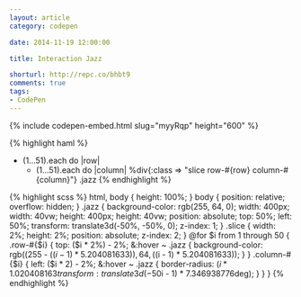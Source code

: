 ```yaml
---
layout: article
category: codepen

date: 2014-11-19 12:00:00

title: Interaction Jazz

shorturl: http://repc.co/bhbt9
comments: true
tags:
- CodePen
---
```


{% include codepen-embed.html slug="myyRqp" height="600" %}

{% highlight haml %}
- (1...51).each do |row|
  - (1...51).each do |column|
    %div{:class => "slice  row-#{row}  column-#{column}"}
.jazz
{% endhighlight %}

{% highlight scss %}
html,
body {
  height: 100%;
}
body {
  position: relative;
  overflow: hidden;
}
.jazz {
  background-color: rgb(255, 64, 0);
  width:  400px;
  width:   40vw;
  height: 400px;
  height:  40vw;
  position: absolute;
  top:  50%;
  left: 50%;
  transform: translate3d(-50%, -50%, 0);
  z-index: 1;
}
.slice {
  width:  2%;
  height: 2%;
  position: absolute;
  z-index: 2;
}
@for $i from 1 through 50 {
  .row-#{$i} {
    top: ($i * 2%) - 2%;
    &:hover ~ .jazz {
      background-color: rgb((255 - (($i - 1) * 5.204081633)), 64, (($i - 1) * 5.204081633));
    }
  }
  .column-#{$i} {
    left: ($i * 2) - 2%;
    &:hover ~ .jazz {
      border-radius: ($i * 1.020408163%) - 1%;
      transform: translate3d(-50%, -50%, 0) rotate(($i - 1) * 7.346938776deg);
    }
  }
}
{% endhighlight %}
